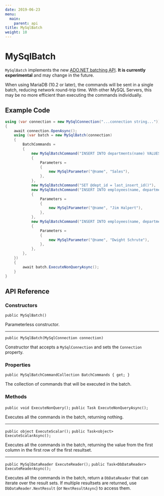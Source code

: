 ```yaml
---
date: 2019-06-23
menu:
  main:
    parent: api
title: MySqlBatch
weight: 10
---
```


# MySqlBatch

`MySqlBatch` implements the new [ADO.NET batching API](https://github.com/dotnet/corefx/issues/35135).
**It is currently experimental** and may change in the future.

When using MariaDB (10.2 or later), the commands will be sent in a single batch, reducing network
round-trip time. With other MySQL Servers, this may be no more efficient than executing the commands
individually.

## Example Code

```csharp
using (var connection = new MySqlConnection("...connection string..."))
{
	await connection.OpenAsync();
	using (var batch = new MySqlBatch(connection)
	{
		BatchCommands =
		{
			new MySqlBatchCommand("INSERT INTO departments(name) VALUES(@name);")
			{
				Parameters =
				{
					new MySqlParameter("@name", "Sales"),
				},
			},
			new MySqlBatchCommand("SET @dept_id = last_insert_id()"),
			new MySqlBatchCommand("INSERT INTO employees(name, department_id) VALUES(@name, @dept_id);")
			{
				Parameters =
				{
					new MySqlParameter("@name", "Jim Halpert"),
				},
			},
			new MySqlBatchCommand("INSERT INTO employees(name, department_id) VALUES(@name, @dept_id);")
			{
				Parameters =
				{
					new MySqlParameter("@name", "Dwight Schrute"),
				},
			},
		},
	})
	{
		await batch.ExecuteNonQueryAsync();
	}
}
```

## API Reference

### Constructors
`public MySqlBatch()`

Parameterless constructor.
***
`public MySqlBatch(MySqlConnection connection)`

Constructor that accepts a `MySqlConnection` and sets the `Connection` property.

### Properties

`public MySqlBatchCommandCollection BatchCommands { get; }`

The collection of commands that will be executed in the batch.

### Methods

`public void ExecuteNonQuery();`
`public Task ExecuteNonQueryAsync();`

Executes all the commands in the batch, returning nothing.
***

`public object ExecuteScalar();`
`public Task<object> ExecuteScalarAsync();`

Executes all the commands in the batch, returning the value from the first column in the first row of the first resultset.
***

`public MySqlDataReader ExecuteReader();`
`public Task<DbDataReader> ExecuteReaderAsync();`

Executes all the commands in the batch, return a `DbDataReader` that can iterate over the result sets. If multiple
resultsets are returned, use `DbDataReader.NextResult` (or `NextResultAsync`) to access them.
